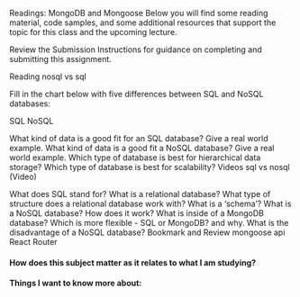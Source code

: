 Readings: MongoDB and Mongoose
Below you will find some reading material, code samples, and some additional resources that support the topic for this class and the upcoming lecture.

Review the Submission Instructions for guidance on completing and submitting this assignment.

Reading
nosql vs sql

Fill in the chart below with five differences between SQL and NoSQL databases:

SQL	NoSQL
 	 
 	 
 	 
 	 
What kind of data is a good fit for an SQL database?
Give a real world example.
What kind of data is a good fit a NoSQL database?
Give a real world example.
Which type of database is best for hierarchical data storage?
Which type of database is best for scalability?
Videos
sql vs nosql (Video)

What does SQL stand for?
What is a relational database?
What type of structure does a relational database work with?
What is a ‘schema’?
What is a NoSQL database?
How does it work?
What is inside of a MongoDB database?
Which is more flexible - SQL or MongoDB? and why.
What is the disadvantage of a NoSQL database?
Bookmark and Review
mongoose api
React Router

#### How does this subject matter as it relates to what I am studying?


#### Things I want to know more about: